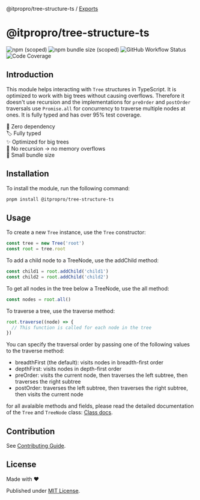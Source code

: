 @itpropro/tree-structure-ts / [Exports](modules.md)

# @itpropro/tree-structure-ts

![npm (scoped)](https://img.shields.io/npm/v/@itpropro/tree-structure-ts)
![npm bundle size (scoped)](https://img.shields.io/bundlephobia/min/@itpropro/tree-structure-ts)
![GitHub Workflow Status](https://img.shields.io/github/workflow/status/itpropro/tree-structure-ts/publish)
![Code Coverage](https://img.shields.io/badge/coverage->95%25-green)

## Introduction

This module helps interacting with `Tree` structures in TypeScript. It is optimized to work with big trees without causing overflows. Therefore it doesn't use recursion and the implementations for `preOrder` and `postOrder` traversals use `Promise.all` for concurrency to traverse multiple nodes at ones.
It is fully typed and has over 95% test coverage.

🚀 Zero dependency<br>
🏷️ Fully typed<br>
✨ Optimized for big trees<br>
🚧 No recursion -> no memory overflows<br>
🤏 Small bundle size<br>

## Installation

To install the module, run the following command:

```bash
pnpm install @itpropro/tree-structure-ts
```

## Usage

To create a new `Tree` instance, use the `Tree` constructor:

```typescript
const tree = new Tree('root')
const root = tree.root
```

To add a child node to a TreeNode, use the addChild method:

```typescript
const child1 = root.addChild('child1')
const child2 = root.addChild('child2')
```

To get all nodes in the tree below a TreeNode, use the all method:

```typescript
const nodes = root.all()
```

To traverse a tree, use the traverse method:

```typescript
root.traverse((node) => {
  // This function is called for each node in the tree
})
```

You can specify the traversal order by passing one of the following values to the traverse method:

- breadthFirst (the default): visits nodes in breadth-first order
- depthFirst: visits nodes in depth-first order
- preOrder: visits the current node, then traverses the left subtree, then traverses the right subtree
- postOrder: traverses the left subtree, then traverses the right subtree, then visits the current node

for all avalaible methods and fields, please read the detailed documentation of the `Tree` and `TreeNode` class: [Class docs](https://github.com/itpropro/tree-structure-ts/blob/main/docs/modules.md).

## Contribution

See [Contributing Guide](https://github.com/itpropro/tree-structure-ts/blob/main/CONTRIBUTING.md).

## License

Made with :heart:

Published under [MIT License](./LICENCE).
